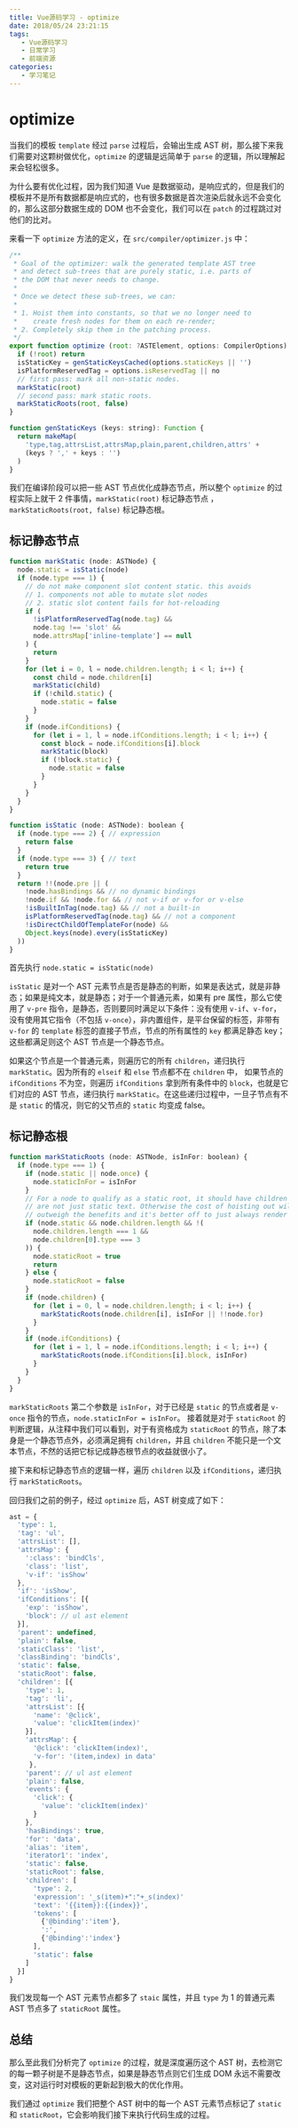 ```yaml
---
title: Vue源码学习 - optimize
date: 2018/05/24 23:21:15
tags:
   - Vue源码学习
   - 日常学习
   - 前端资源
categories:
   - 学习笔记
---
```


# optimize

当我们的模板 `template` 经过 `parse` 过程后，会输出生成 AST 树，那么接下来我们需要对这颗树做优化，`optimize` 的逻辑是远简单于 `parse` 的逻辑，所以理解起来会轻松很多。

为什么要有优化过程，因为我们知道 Vue 是数据驱动，是响应式的，但是我们的模板并不是所有数据都是响应式的，也有很多数据是首次渲染后就永远不会变化的，那么这部分数据生成的 DOM 也不会变化，我们可以在 `patch` 的过程跳过对他们的比对。

来看一下 `optimize` 方法的定义，在 `src/compiler/optimizer.js` 中：

```js
/**
 * Goal of the optimizer: walk the generated template AST tree
 * and detect sub-trees that are purely static, i.e. parts of
 * the DOM that never needs to change.
 *
 * Once we detect these sub-trees, we can:
 *
 * 1. Hoist them into constants, so that we no longer need to
 *    create fresh nodes for them on each re-render;
 * 2. Completely skip them in the patching process.
 */
export function optimize (root: ?ASTElement, options: CompilerOptions) {
  if (!root) return
  isStaticKey = genStaticKeysCached(options.staticKeys || '')
  isPlatformReservedTag = options.isReservedTag || no
  // first pass: mark all non-static nodes.
  markStatic(root)
  // second pass: mark static roots.
  markStaticRoots(root, false)
}

function genStaticKeys (keys: string): Function {
  return makeMap(
    'type,tag,attrsList,attrsMap,plain,parent,children,attrs' +
    (keys ? ',' + keys : '')
  )
}
```

我们在编译阶段可以把一些 AST 节点优化成静态节点，所以整个 `optimize` 的过程实际上就干 2 件事情，`markStatic(root)` 标记静态节点 ，`markStaticRoots(root, false)` 标记静态根。

## 标记静态节点

```js
function markStatic (node: ASTNode) {
  node.static = isStatic(node)
  if (node.type === 1) {
    // do not make component slot content static. this avoids
    // 1. components not able to mutate slot nodes
    // 2. static slot content fails for hot-reloading
    if (
      !isPlatformReservedTag(node.tag) &&
      node.tag !== 'slot' &&
      node.attrsMap['inline-template'] == null
    ) {
      return
    }
    for (let i = 0, l = node.children.length; i < l; i++) {
      const child = node.children[i]
      markStatic(child)
      if (!child.static) {
        node.static = false
      }
    }
    if (node.ifConditions) {
      for (let i = 1, l = node.ifConditions.length; i < l; i++) {
        const block = node.ifConditions[i].block
        markStatic(block)
        if (!block.static) {
          node.static = false
        }
      }
    }
  }
}

function isStatic (node: ASTNode): boolean {
  if (node.type === 2) { // expression
    return false
  }
  if (node.type === 3) { // text
    return true
  }
  return !!(node.pre || (
    !node.hasBindings && // no dynamic bindings
    !node.if && !node.for && // not v-if or v-for or v-else
    !isBuiltInTag(node.tag) && // not a built-in
    isPlatformReservedTag(node.tag) && // not a component
    !isDirectChildOfTemplateFor(node) &&
    Object.keys(node).every(isStaticKey)
  ))
}
```

首先执行 `node.static = isStatic(node)`

`isStatic` 是对一个 AST 元素节点是否是静态的判断，如果是表达式，就是非静态；如果是纯文本，就是静态；对于一个普通元素，如果有 pre 属性，那么它使用了 `v-pre` 指令，是静态，否则要同时满足以下条件：没有使用 `v-if`、`v-for`，没有使用其它指令（不包括 `v-once`），非内置组件，是平台保留的标签，非带有 `v-for` 的 `template` 标签的直接子节点，节点的所有属性的 `key` 都满足静态 key；这些都满足则这个 AST 节点是一个静态节点。

如果这个节点是一个普通元素，则遍历它的所有 `children`，递归执行 `markStatic`。因为所有的 `elseif` 和 `else` 节点都不在 `children` 中， 如果节点的 `ifConditions` 不为空，则遍历 `ifConditions` 拿到所有条件中的 `block`，也就是它们对应的 AST 节点，递归执行 `markStatic`。在这些递归过程中，一旦子节点有不是 `static` 的情况，则它的父节点的 `static` 均变成 false。

## 标记静态根

```js
function markStaticRoots (node: ASTNode, isInFor: boolean) {
  if (node.type === 1) {
    if (node.static || node.once) {
      node.staticInFor = isInFor
    }
    // For a node to qualify as a static root, it should have children that
    // are not just static text. Otherwise the cost of hoisting out will
    // outweigh the benefits and it's better off to just always render it fresh.
    if (node.static && node.children.length && !(
      node.children.length === 1 &&
      node.children[0].type === 3
    )) {
      node.staticRoot = true
      return
    } else {
      node.staticRoot = false
    }
    if (node.children) {
      for (let i = 0, l = node.children.length; i < l; i++) {
        markStaticRoots(node.children[i], isInFor || !!node.for)
      }
    }
    if (node.ifConditions) {
      for (let i = 1, l = node.ifConditions.length; i < l; i++) {
        markStaticRoots(node.ifConditions[i].block, isInFor)
      }
    }
  }
}
```

`markStaticRoots` 第二个参数是 `isInFor`，对于已经是 `static` 的节点或者是 `v-once` 指令的节点，`node.staticInFor = isInFor`。
接着就是对于 `staticRoot` 的判断逻辑，从注释中我们可以看到，对于有资格成为 `staticRoot` 的节点，除了本身是一个静态节点外，必须满足拥有 `children`，并且 `children` 不能只是一个文本节点，不然的话把它标记成静态根节点的收益就很小了。

接下来和标记静态节点的逻辑一样，遍历 `children` 以及 `ifConditions`，递归执行 `markStaticRoots`。

回归我们之前的例子，经过 `optimize` 后，AST 树变成了如下：

```js
ast = {
  'type': 1,
  'tag': 'ul',
  'attrsList': [],
  'attrsMap': {
    ':class': 'bindCls',
    'class': 'list',
    'v-if': 'isShow'
  },
  'if': 'isShow',
  'ifConditions': [{
    'exp': 'isShow',
    'block': // ul ast element
  }],
  'parent': undefined,
  'plain': false,
  'staticClass': 'list',
  'classBinding': 'bindCls',
  'static': false,
  'staticRoot': false,
  'children': [{
    'type': 1,
    'tag': 'li',
    'attrsList': [{
      'name': '@click',
      'value': 'clickItem(index)'
    }],
    'attrsMap': {
      '@click': 'clickItem(index)',
      'v-for': '(item,index) in data'
     },
    'parent': // ul ast element
    'plain': false,
    'events': {
      'click': {
        'value': 'clickItem(index)'
      }
    },
    'hasBindings': true,
    'for': 'data',
    'alias': 'item',
    'iterator1': 'index',
    'static': false,
    'staticRoot': false,
    'children': [
      'type': 2,
      'expression': '_s(item)+":"+_s(index)'
      'text': '{{item}}:{{index}}',
      'tokens': [
        {'@binding':'item'},
        ':',
        {'@binding':'index'}
      ],
      'static': false
    ]
  }]
}
```

我们发现每一个 AST 元素节点都多了 `staic` 属性，并且 `type` 为 1 的普通元素 AST 节点多了 `staticRoot` 属性。

## 总结

那么至此我们分析完了 `optimize` 的过程，就是深度遍历这个 AST 树，去检测它的每一颗子树是不是静态节点，如果是静态节点则它们生成 DOM 永远不需要改变，这对运行时对模板的更新起到极大的优化作用。

我们通过 `optimize` 我们把整个 AST 树中的每一个 AST 元素节点标记了 `static` 和 `staticRoot`，它会影响我们接下来执行代码生成的过程。